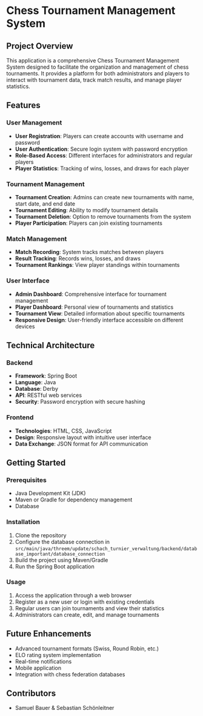 
# Chess Tournament Management System

## Project Overview
This application is a comprehensive Chess Tournament Management System designed to facilitate the organization and management of chess tournaments. It provides a platform for both administrators and players to interact with tournament data, track match results, and manage player statistics.

## Features

### User Management
- **User Registration**: Players can create accounts with username and password
- **User Authentication**: Secure login system with password encryption
- **Role-Based Access**: Different interfaces for administrators and regular players
- **Player Statistics**: Tracking of wins, losses, and draws for each player

### Tournament Management
- **Tournament Creation**: Admins can create new tournaments with name, start date, and end date
- **Tournament Editing**: Ability to modify tournament details
- **Tournament Deletion**: Option to remove tournaments from the system
- **Player Participation**: Players can join existing tournaments

### Match Management
- **Match Recording**: System tracks matches between players
- **Result Tracking**: Records wins, losses, and draws
- **Tournament Rankings**: View player standings within tournaments

### User Interface
- **Admin Dashboard**: Comprehensive interface for tournament management
- **Player Dashboard**: Personal view of tournaments and statistics
- **Tournament View**: Detailed information about specific tournaments
- **Responsive Design**: User-friendly interface accessible on different devices

## Technical Architecture

### Backend
- **Framework**: Spring Boot
- **Language**: Java
- **Database**: Derby
- **API**: RESTful web services
- **Security**: Password encryption with secure hashing

### Frontend
- **Technologies**: HTML, CSS, JavaScript
- **Design**: Responsive layout with intuitive user interface
- **Data Exchange**: JSON format for API communication

## Getting Started

### Prerequisites
- Java Development Kit (JDK)
- Maven or Gradle for dependency management
- Database

### Installation
1. Clone the repository
2. Configure the database connection in `src/main/java/threem/update/schach_turnier_verwaltung/backend/database_important/database_connection`
3. Build the project using Maven/Gradle
4. Run the Spring Boot application

### Usage
1. Access the application through a web browser
2. Register as a new user or login with existing credentials
3. Regular users can join tournaments and view their statistics
4. Administrators can create, edit, and manage tournaments

## Future Enhancements
- Advanced tournament formats (Swiss, Round Robin, etc.)
- ELO rating system implementation
- Real-time notifications
- Mobile application
- Integration with chess federation databases

## Contributors
- Samuel Bauer & Sebastian Schönleitner
